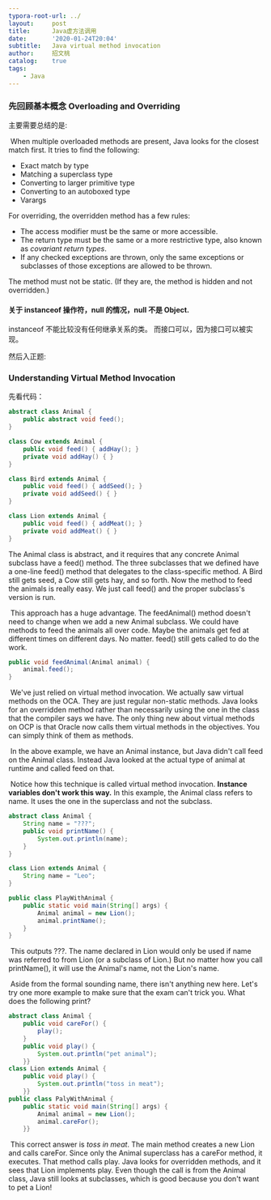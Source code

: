 ```yaml
---
typora-root-url: ../
layout:     post
title:      Java虚方法调用
date:       '2020-01-24T20:04'
subtitle:   Java virtual method invocation
author:     招文桃
catalog:    true
tags:
    - Java
---
```


### 先回顾基本概念 Overloading and Overriding

主要需要总结的是:

​	When multiple overloaded methods are present, Java looks for the closest match first. It tries to find the following:

- Exact match by type
- Matching a superclass type
- Converting to larger primitive type
- Converting to an autoboxed type
- Varargs

For overriding, the overridden method has a few rules:

- The access modifier must be the same or more accessible.
- The return type must be the same or a more restrictive type, also known as *covariant return types*.
- If any checked exceptions are thrown, only the same exceptions or subclasses of those exceptions are allowed to be thrown.

The method must not be static. (If they are, the method is hidden and not overridden.)



#### 关于 instanceof 操作符，null 的情况，null 不是 Object.

instanceof 不能比较没有任何继承关系的类。 而接口可以，因为接口可以被实现。

然后入正题:
<!--more-->

### Understanding Virtual Method Invocation

先看代码：

```java
abstract class Animal {
	public abstract void feed();
}

class Cow extends Animal {
	public void feed() { addHay(); }
	private void addHay() { }
}

class Bird extends Animal {
    public void feed() { addSeed(); }
    private void addSeed() { }
}

class Lion extends Animal {
    public void feed() { addMeat(); }
    private void addMeat() { }
}
```

The Animal class is abstract, and it requires that any concrete Animal subclass have a feed() method. The three subclasses that we defined have a one-line feed() method that delegates to the class-specific method. A Bird still gets seed, a Cow still gets hay, and so forth. Now the method to feed the animals is really easy. We just call feed() and the proper subclass's version is run.

​	This approach has a huge advantage. The feedAnimal() method doesn't need to change when we add a new Animal subclass. We could have methods to feed the animals all over code. Maybe the animals get fed at different times on different days. No matter. feed() still gets called to do the work.

```java
public void feedAnimal(Animal animal) {
	animal.feed();
}
```

​	We've just relied on virtual method invocation. We actually saw virtual methods on the OCA. They are just regular non-static methods. Java looks for an overridden method rather than necessarily using the one in the class that the compiler says we have. The only thing new about virtual methods on OCP is that Oracle now calls them virtual methods in the objectives. You can simply think of them as methods.

​	In the above example, we have an Animal instance, but Java didn't call feed on the Animal class. Instead Java looked at the actual type of animal at runtime and called feed on that.

​	Notice how this technique is called virtual method invocation. **Instance variables don't work this way.** In this example, the Animal class refers to name. It uses the one in the superclass and not the subclass.

```java
abstract class Animal {
    String name = "???";
    public void printName() {
        System.out.println(name);
    }
}

class Lion extends Animal {
    String name = "Leo";
}

public class PlayWithAnimal {
    public static void main(String[] args) {
        Animal animal = new Lion();
        animal.printName();
    }
}
```

​	This outputs ???. The name declared in Lion would only be used if name was referred to from Lion (or a subclass of Lion.) But no matter how you call printName(), it will use the Animal's name, not the Lion's name.

​	Aside from the formal sounding name, there isn't anything new here. Let's try one more example to make sure that the exam can't trick you. What does the following print?

```java
abstract class Animal {
    public void careFor() {
        play();
    }
    public void play() {
        System.out.println("pet animal");
    }}
class Lion extends Animal {
    public void play() {
        System.out.println("toss in meat");
    }}
public class PalyWithAnimal {
    public static void main(String[] args) {
        Animal animal = new Lion();
        animal.careFor();
    }}
```

​	This correct answer is *toss in meat*. The main method creates a new Lion and calls careFor. Since only the Animal superclass has a careFor method, it executes. That method calls play. Java looks for overridden methods, and it sees that Lion implements play. Even though the call is from the Animal class, Java still looks at subclasses, which is good because you don't want to pet a Lion!